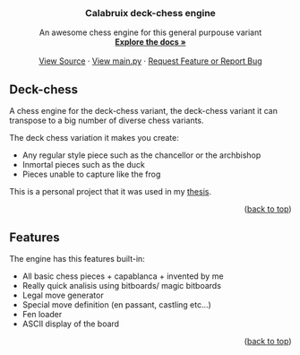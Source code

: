 <!-- PROJECT LOGO -->
<br />
<div align="center">
  <h3 align="center">Calabruix deck-chess engine</h3>

  <p align="center">
    An awesome chess engine for this general purpouse variant
    <br />
    <a href="https://github.com/PinyaColada/Deck-chess"><strong>Explore the docs »</strong></a>
    <br />
    <br />
    <a href="https://github.com/PinyaColada/Deck-chess/tree/master/Source">View Source</a>
    ·
    <a href="https://github.com/PinyaColada/Deck-chess/blob/master/Source/main.py">View main.py</a>
    ·
    <a href="https://github.com/PinyaColada/Deck-chess/issues">Request Feature or Report Bug</a>
  </p>
</div>

<!-- Deck-chess -->
## Deck-chess

A chess engine for the deck-chess variant, the deck-chess variant it can transpose to a big number of diverse chess variants.

The deck chess variation it makes you create:
* Any regular style piece such as the chancellor or the archbishop
* Inmortal pieces such as the duck
* Pieces unable to capture like the frog

This is a personal project that it was used in my [thesis](https://www.overleaf.com/read/mmtjvwkhhfsb#39014f).

<p align="right">(<a href="#readme-top">back to top</a>)</p>

## Features

The engine has this features built-in:
* All basic chess pieces + capablanca + invented by me
* Really quick analisis using bitboards/ magic bitboards
* Legal move generator
* Special move definition (en passant, castling etc...)
* Fen loader
* ASCII display of the board

<p align="right">(<a href="#readme-top">back to top</a>)</p>
